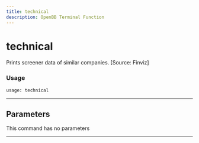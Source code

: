 ```yaml
---
title: technical
description: OpenBB Terminal Function
---
```


# technical

Prints screener data of similar companies. [Source: Finviz]

### Usage

```python
usage: technical
```

---

## Parameters

This command has no parameters

---

